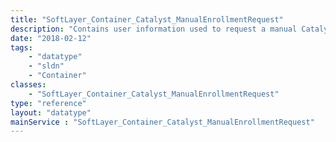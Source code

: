 ```yaml
---
title: "SoftLayer_Container_Catalyst_ManualEnrollmentRequest"
description: "Contains user information used to request a manual Catalyst enrollment. "
date: "2018-02-12"
tags:
    - "datatype"
    - "sldn"
    - "Container"
classes:
    - "SoftLayer_Container_Catalyst_ManualEnrollmentRequest"
type: "reference"
layout: "datatype"
mainService : "SoftLayer_Container_Catalyst_ManualEnrollmentRequest"
---
```

